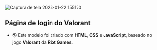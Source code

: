 ![Captura de tela 2023-01-22 155120](https://user-images.githubusercontent.com/115506271/213935761-2aee252d-4574-45ae-96c3-fc9117f844d3.png)

## Página de login do Valorant

- :earth_americas: Este modelo foi criado com **HTML**, **CSS** e **JavaScript**, baseado no jogo **Valorant** da **Riot Games**.
